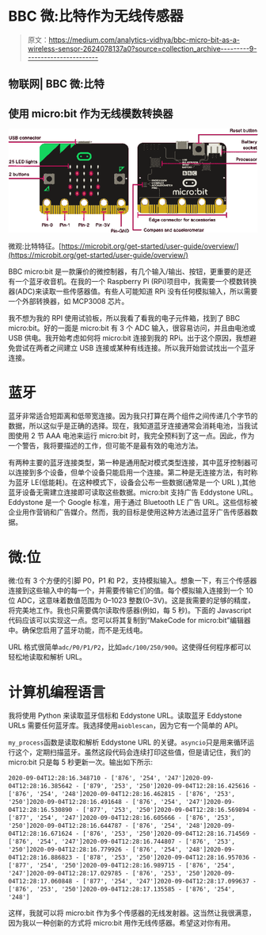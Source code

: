 # BBC 微:比特作为无线传感器

> 原文：<https://medium.com/analytics-vidhya/bbc-micro-bit-as-a-wireless-sensor-2624078137a0?source=collection_archive---------9----------------------->

## 物联网| BBC 微:比特

## 使用 micro:bit 作为无线模数转换器

![](img/dcfedde0a8a0bab008abf15c12c6eea1.png)

微观:比特特征。[https://microbit.org/get-started/user-guide/overview/](https://microbit.org/get-started/user-guide/overview/)

BBC micro:bit 是一款廉价的微控制器，有几个输入/输出、按钮，更重要的是还有一个蓝牙收音机。在我的一个 Raspberry Pi (RPi)项目中，我需要一个模数转换器(ADC)来读取一些传感器值。有些人可能知道 RPi 没有任何模拟输入，所以需要一个外部转换器，如 MCP3008 芯片。

我不想为我的 RPI 使用试验板，所以我看了看我的电子元件箱，找到了 BBC micro:bit。好的一面是 micro:bit 有 3 个 ADC 输入，很容易访问，并且由电池或 USB 供电。我开始考虑如何将 micro:bit 连接到我的 RPi。出于这个原因，我想避免尝试在两者之间建立 USB 连接或某种有线连接。所以我开始尝试找出一个蓝牙连接。

# 蓝牙

蓝牙非常适合短距离和低带宽连接。因为我只打算在两个组件之间传递几个字节的数据，所以这似乎是正确的选择。现在，我知道蓝牙连接通常会消耗电池，当我试图使用 2 节 AAA 电池来运行 micro:bit 时，我完全预料到了这一点。因此，作为一个警告，我将要描述的工作，但可能不是最有效的电池方法。

有两种主要的蓝牙连接类型，第一种是通用配对模式类型连接，其中蓝牙控制器可以连接到多个设备，但单个设备只能启用一个连接。第二种是无连接方法，有时称为蓝牙 LE(低能耗)。在这种模式下，设备会公布一些数据(通常是一个 URL ),其他蓝牙设备无需建立连接即可读取这些数据。micro:bit 支持广告 Eddystone URL。Eddystone 是一个 Google 标准，用于通过 Bluetooth LE 广告 URL。这些信标被企业用作营销和广告媒介。然而，我的目标是使用这种方法通过蓝牙广告传感器数据。

# 微:位

微:位有 3 个方便的引脚 P0，P1 和 P2，支持模拟输入。想象一下，有三个传感器连接到这些输入中的每一个，并需要传输它们的值。每个模拟输入连接到一个 10 位 ADC，这意味着数值范围为 0–1023 整数(0–3V)。这是我需要的足够的精度，将完美地工作。我也只需要偶尔读取传感器(例如，每 5 秒)。下面的 Javascript 代码应该可以实现这一点。您可以将其复制到“MakeCode for micro:bit”编辑器中。确保您启用了蓝牙功能，而不是无线电。

URL 格式很简单`adc/P0/P1/P2`，比如`adc/100/250/900`。这使得任何程序都可以轻松地读取和解析 URL。

# 计算机编程语言

我将使用 Python 来读取蓝牙信标和 Eddystone URL。读取蓝牙 Eddystone URLs 需要任何蓝牙库。我选择使用`aioblescan`，因为它有一个简单的 API。

`my_process`函数是读取和解析 Eddystone URL 的关键。`asyncio`只是用来循环运行这个，定期扫描蓝牙。虽然这段代码会连续打印这些值，但是请记住，我们的 micro:bit 只是每 5 秒更新一次。输出如下所示:

```
2020-09-04T12:28:16.348710 - ['876', '254', '247']2020-09-04T12:28:16.385642 - ['879', '253', '250']2020-09-04T12:28:16.425616 - ['876', '254', '248']2020-09-04T12:28:16.462815 - ['876', '253', '250']2020-09-04T12:28:16.491648 - ['876', '254', '247']2020-09-04T12:28:16.530890 - ['877', '253', '250']2020-09-04T12:28:16.569894 - ['877', '254', '247']2020-09-04T12:28:16.605666 - ['876', '253', '250']2020-09-04T12:28:16.644787 - ['876', '254', '248']2020-09-04T12:28:16.671624 - ['876', '253', '250']2020-09-04T12:28:16.714569 - ['876', '254', '247']2020-09-04T12:28:16.744807 - ['876', '253', '250']2020-09-04T12:28:16.779926 - ['876', '254', '248']2020-09-04T12:28:16.886823 - ['878', '253', '250']2020-09-04T12:28:16.957036 - ['877', '254', '250']2020-09-04T12:28:16.989715 - ['876', '254', '247']2020-09-04T12:28:17.029785 - ['876', '253', '250']2020-09-04T12:28:17.060848 - ['877', '254', '247']2020-09-04T12:28:17.099637 - ['876', '253', '250']2020-09-04T12:28:17.135585 - ['876', '254', '248']
```

这样，我就可以将 micro:bit 作为多个传感器的无线发射器。这当然让我很满意，因为我以一种创新的方式将 micro:bit 用作无线传感器。希望这对你有用。